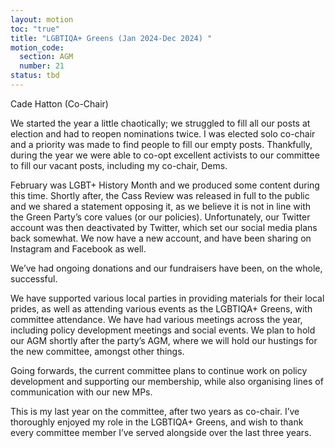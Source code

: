 ```yaml
---
layout: motion
toc: "true"
title: "LGBTIQA+ Greens (Jan 2024-Dec 2024) "
motion_code:
  section: AGM
  number: 21
status: tbd
---
```

Cade Hatton (Co-Chair) 

We started the year a little chaotically; we struggled to fill all our posts at election and had to reopen nominations twice. I was elected solo co-chair and a priority was made to find people to fill our empty posts. Thankfully, during the year we were able to co-opt excellent activists to our committee to fill our vacant posts, including my co-chair, Dems. 

February was LGBT+ History Month and we produced some content during this time. Shortly after, the Cass Review was released in full to the public and we shared a statement opposing it, as we believe it is not in line with the Green Party’s core values (or our policies). Unfortunately, our Twitter account was then deactivated by Twitter, which set our social media plans back somewhat. We now have a new account, and have been sharing on Instagram and Facebook as well.

We’ve had ongoing donations and our fundraisers have been, on the whole, successful. 

We have supported various local parties in providing materials for their local prides, as well as attending various events as the LGBTIQA+ Greens, with committee attendance. We have had various meetings across the year, including policy development meetings and social events. We plan to hold our AGM shortly after the party’s AGM, where we will hold our hustings for the new committee, amongst other things.

Going forwards, the current committee plans to continue work on policy development and supporting our membership, while also organising lines of communication with our new MPs.

This is my last year on the committee, after two years as co-chair. I’ve thoroughly enjoyed my role in the LGBTIQA+ Greens, and wish to thank every committee member I’ve served alongside over the last three years.